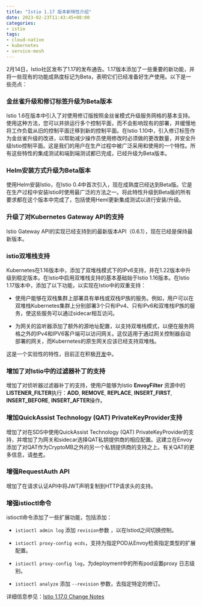 ```yaml
---
title: "Istio 1.17 版本新特性介绍"
date: 2023-02-23T11:43:45+08:00
categories:
- istio
tags:
- cloud-native
- kubernetes
- service-mesh
---
```

2月14日，Istio社区发布了1.17的发布通告。1.17版本添加了一些重要的新功能，并将一些现有的功能成熟度标记为Beta，表明它们已经准备好生产使用。以下是一些亮点：

### 金丝雀升级和修订标签升级为Beta版本

Istio 1.6在版本中引入了对使用修订版按照金丝雀模式升级服务网格的基本支持。使用这种方法，您可以并排运行多个控制平面，而不会影响现有的部署，并缓慢地将工作负载从旧的控制平面迁移到新的控制平面。在Istio 1.10中，引入修订标签作为金丝雀升级的改进，以帮助减少操作员使用修改时必须做的更改数量，并安全升级Istio控制平面。这是我们的用户在生产过程中被广泛采用和使用的一个特性。所有这些特性的集成测试和端到端测试都已完成，已经升级为Beta版本。
<!--more-->

### Helm安装方式升级为Beta版本

使用Helm安装Istio，在Istio 0.4中首次引入，现在成熟度已经达到Beta版。它是在生产过程中安装Istio时使用最广泛的方法之一。将此特性升级到Beta版的所有要求都在这个版本中完成了，包括使用Heml更新集成测试以进行安装/升级。

### 升级了对Kubernetes Gateway API的支持

Istio Gateway API的实现已经支持到的最新版本API（0.6.1），现在已经是保持最新版本。

### istio双堆栈支持

Kubernetes在1.16版本中，添加了双堆栈模式下的IPv6支持，并在1.22版本中升级到稳定版本。在Istio中启用双堆栈支持的基本基础始于Istio 1.16版本。在Istio 1.17版本中，添加了以下功能，以实现在Istio中的双重支持：  
- 使用户能够在双栈集群上部署具有单栈或双栈IP族的服务。例如，用户可以在双堆栈Kubernetes集群上分别部署3个只有IPv4、只有IPv6和双堆栈IP族的服务，使这些服务可以通过sidecar相互访问。

- 为网关的监听器添加了额外的源地址配置，以支持双堆栈模式，以便在服务网格之外的IPv4和IPV6客户端可以访问网关。这仅适用于通过网关控制器自动部署的网关，而Kubernetes的原生网关应该已经支持双堆栈。

这是一个实验性的特性，目前正在积极[开发](https://github.com/istio/istio/issues/40394)中。

### 增加了对Istio中的过滤器补丁的支持

增加了对侦听器过滤器补丁的支持，使用户能够为Istio **EnvoyFilter** 资源中的 **LISTENER_FILTER**执行：**ADD**, **REMOVE**, **REPLACE**, **INSERT_FIRST**, **INSERT_BEFORE**, **INSERT_AFTER**操作。

### 增加QuickAssist Technology (QAT) PrivateKeyProvider支持

增加了对在SDS中使用QuickAssist Technology (QAT) PrivateKeyProvider的支持，并增加了为网关和sidecar选择QAT私钥提供商的相应配置。这建立在Envoy添加了对QAT作为CryptoMB之外的另一个私钥提供商的支持之上。有关QAT的更多信息，请[参考](https://www.intel.com/content/www/us/en/developer/articles/technical/envoy-tls-acceleration-with-quickassist-technology.html)。

### 增强RequestAuth API

增加了在请求认证API中将JWT声明复制到HTTP请求头的支持。

### 增强istioctl命令

istioctl命令添加了一些扩展功能，包括添加：

- `istioctl admin log` 添加 `revision`参数 ，以在Istiod之间切换控制。

- `istioctl proxy-config ecds`，支持为指定POD从Envoy检索指定类型的扩展配置。

- `istioctl proxy-config log`，为deployment中的所有pod设置proxy 日志级别。

- `istioctl analyze` 添加 `--revision` 参数，去指定特定的修订。

详细信息参见：[Istio 1.17.0 Change Notes](https://istio.io/latest/news/releases/1.17.x/announcing-1.17/change-notes/)